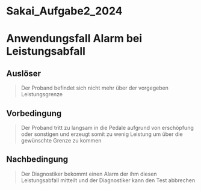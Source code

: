 # Sakai_Aufgabe2_2024

# Anwendungsfall Alarm bei Leistungsabfall
## Auslöser
> Der Proband befindet sich nicht mehr über der vorgegeben Leistungsgrenze
## Vorbedingung
> Der Proband tritt zu langsam in die Pedale aufgrund von erschöpfung oder sonstigen und erzeugt somit zu wenig Leistung um über die gewünschte Grenze zu kommen
## Nachbedingung
> Der Diagnostiker bekommt einen Alarm der ihm diesen Leistungsabfall mitteilt und der Diagnostiker kann den Test abbrechen
